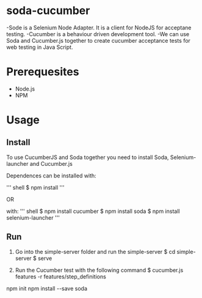 soda-cucumber
=============
-Sode is a Selenium Node Adapter. It is a client for NodeJS for acceptane testing.
-Cucumber is a behaviour driven development tool.
-We can use Soda and Cucumber.js together to create cucumber acceptance tests for web testing in Java Script.

Prerequesites
=============
- Node.js
- NPM

Usage
=====
Install
-------

To use CucumberJS and Soda together you need to install Soda, Selenium-launcher and Cucumber.js

Dependences can be installed with:

''' shell
$ npm install
'''

OR

with:
''' shell
$ npm install cucumber
$ npm install soda
$ npm install selenium-launcher
'''

Run
---
1. Go into the simple-server folder and run the simple-server
$ cd simple-server
$ serve

2. Run the Cucumber test with the following command
$ cucumber.js features -r features/step_definitions


npm init
npm install --save soda